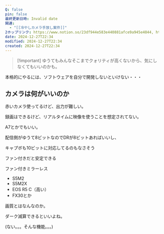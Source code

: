 ```yaml
---
Q: false
pin: false
最終更新日時: Invalid date
関連:
  - "[[冷やしカメラ手放し案件]]"
2ホップリンク: https://www.notion.so/23df944e583e440881afce9a945e4844, https://www.notion.so/dc64a9c844ac4981ab5fee726711ab91
date: 2024-12-27T22:34
modified: 2024-12-27T22:34
created: 2024-12-27T22:34
---
```

  

> [!important] ゆうてもみんなそこまでクォリティが高くないから、気にしなくてもいいのかも。

本格的にやるには、ソフトウェアを自分で開発しないといけない・・・

  

## カメラは何がいいのか

赤いカメラ使ってるけど、出力が難しい。

録画はできるけど、リアルタイムに映像を使うことを想定されてない。

  

A7とかでもいい。

  

配信側がゆうて8ビットなのでDRが8ビットあればいいし、

キャプボも10ビットに対応してるのもなさそう

  

ファン付きだと安定できる

ファン付きミラーレス

- S5M2
- S5M2X
- EOS R5 C（高い）
- FX30とか

  

  

画質とはなんなのか。

  

ダーク減算できるといいよね。

(ない。。。そんな機能。。。)